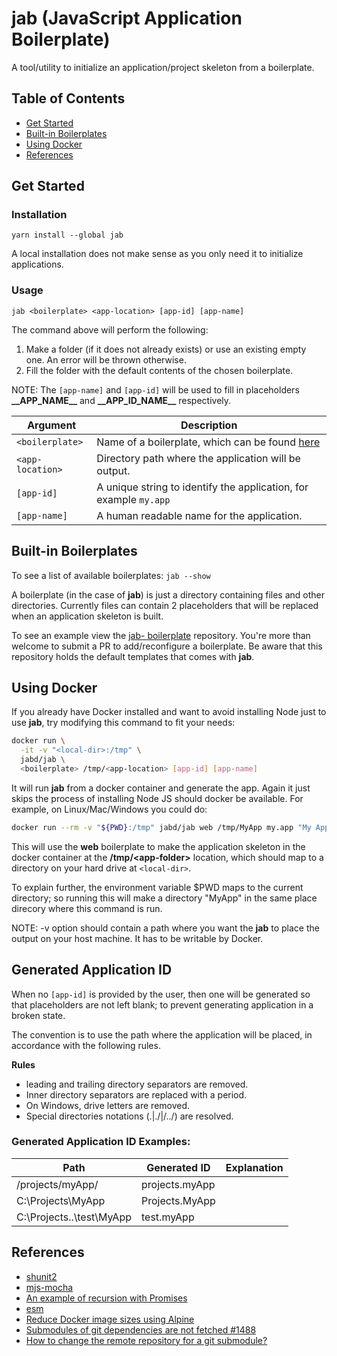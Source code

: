 # jab (JavaScript Application Boilerplate)

A tool/utility to initialize an application/project skeleton from a
boilerplate.

## Table of Contents

* [Get Started](#get-started)
* [Built-in Boilerplates](#built-in-boilerplates)
* [Using Docker](#using-docker)
* [References](#references)

## Get Started

### Installation

`yarn install --global jab`

A local installation does not make sense as you only need it to
initialize applications.

### Usage

`jab <boilerplate> <app-location> [app-id] [app-name]`

The command above will perform the following:

1. Make a folder (if it does not already exists) or use an existing
   empty one. An error will be thrown otherwise.
2. Fill the folder with the default contents of the chosen boilerplate.

NOTE: The `[app-name]` and `[app-id]` will be used to fill in
      placeholders **\_\_APP_NAME\_\_** and **\_\_APP_ID_NAME\_\_**
      respectively.

| Argument | Description |
| -------- | ----------- |
| `<boilerplate>` | Name of a boilerplate, which can be found [here](https://github.com/b01/jab-boilerplates/) |
| `<app-location>` | Directory path where the application will be output. |
| `[app-id]` | A unique string to identify the application, for example `my.app` |
| `[app-name]` | A human readable name for the application. |

## Built-in Boilerplates

To see a list of available boilerplates: `jab --show`

A boilerplate (in the case of **jab**) is just a directory containing
files and other directories. Currently files can contain 2 placeholders
that will be replaced when an application skeleton is built.

To see an example view the [jab-
boilerplate](https://github.com/b01/jab-boilerplates/) repository.
You're more than welcome to submit a PR to add/reconfigure a
boilerplate. Be aware that this repository holds the default templates
that comes with **jab**.

## Using Docker

If you already have Docker installed and want to avoid installing Node
just to use **jab**, try modifying this command to fit your needs:

```bash
docker run \
  -it -v "<local-dir>:/tmp" \
  jabd/jab \
  <boilerplate> /tmp/<app-location> [app-id] [app-name]
```

It will run **jab** from a docker container and generate the app. Again
it just skips the process of installing Node JS should docker be
available. For example, on Linux/Mac/Windows you could do:

```bash
docker run --rm -v "${PWD}:/tmp" jabd/jab web /tmp/MyApp my.app "My App"
```

This will use the __web__ boilerplate to make the application skeleton
in the docker container at the __/tmp/\<app-folder\>__ location, which
should map to a directory on your hard drive at `<local-dir>`.

To explain further, the environment variable $PWD maps to the current
directory; so running this will make a directory "MyApp" in the same
place direcory where this command is run.

NOTE: -v option should contain a path where you want the **jab** to
      place the output on your host machine. It has to be writable by
      Docker.

## Generated Application ID

When no `[app-id]` is provided by the user, then one will be generated
so that placeholders are not left blank; to prevent generating application
in a broken state.

The convention is to use the path where the application will be placed,
in accordance with the following rules.

**Rules**

* leading and trailing directory separators are removed.
* Inner directory separators are replaced with a period.
* On Windows, drive letters are removed.
* Special directories notations (.|./|/../) are resolved.

### Generated Application ID Examples:

| Path | Generated ID | Explanation |
|---|---|---|
| /projects/myApp/ | projects.myApp | |
| C:\Projects\MyApp | Projects.MyApp | |
| C:\Projects\..\test\MyApp | test.myApp | |

## References

* [shunit2](https://github.com/kward/shunit2)
* [mjs-mocha](https://github.com/vpotseluyko/mjs-mocha)
* [An example of recursion with Promises](https://gist.github.com/magnetikonline/bfaf2ada33c4922b1a7b0dc876b9aef4)
* [esm](http://2ality.com/2018/12/nodejs-esm-phases.html)
* [Reduce Docker image sizes using Alpine](https://www.sandtable.com/reduce-docker-image-sizes-using-alpine/)
* [Submodules of git dependencies are not fetched #1488](https://github.com/yarnpkg/yarn/issues/1488)
* [How to change the remote repository for a git submodule?](https://stackoverflow.com/questions/913701/how-to-change-the-remote-repository-for-a-git-submodule)
